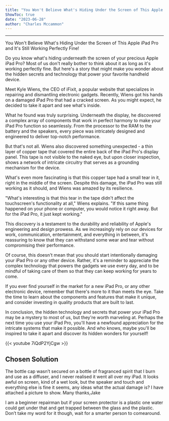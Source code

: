 ```yaml
---
title: "You Won't Believe What's Hiding Under the Screen of This Apple iPad Pro and It's Still Working Perfectly Fine!"
ShowToc: true 
date: "2023-06-28"
author: "Charles Mccammon"
---
```

*****
You Won't Believe What's Hiding Under the Screen of This Apple iPad Pro and It's Still Working Perfectly Fine!

Do you know what's hiding underneath the screen of your precious Apple iPad Pro? Most of us don't really bother to think about it as long as it's working perfectly fine. But here's a story that might make you wonder about the hidden secrets and technology that power your favorite handheld device.

Meet Kyle Wiens, the CEO of iFixit, a popular website that specializes in repairing and dismantling electronic gadgets. Recently, Wiens got his hands on a damaged iPad Pro that had a cracked screen. As you might expect, he decided to take it apart and see what's inside.

What he found was truly surprising. Underneath the display, he discovered a complex array of components that work in perfect harmony to make your iPad Pro function so seamlessly. From the processor to the RAM to the battery and the speakers, every piece was intricately designed and engineered to deliver top-notch performance.

But that's not all. Wiens also discovered something unexpected - a thin layer of copper tape that covered the entire back of the iPad Pro's display panel. This tape is not visible to the naked eye, but upon closer inspection, shows a network of intricate circuitry that serves as a grounding mechanism for the device.

What's even more fascinating is that this copper tape had a small tear in it, right in the middle of the screen. Despite this damage, the iPad Pro was still working as it should, and Wiens was amazed by its resilience.

"What's interesting is that this tear in the tape didn't affect the touchscreen's functionality at all," Wiens explains. "If this same thing happened on your phone or computer, you would notice it right away. But for the iPad Pro, it just kept working."

This discovery is a testament to the durability and reliability of Apple's engineering and design prowess. As we increasingly rely on our devices for work, communication, entertainment, and everything in between, it's reassuring to know that they can withstand some wear and tear without compromising their performance.

Of course, this doesn't mean that you should start intentionally damaging your iPad Pro or any other device. Rather, it's a reminder to appreciate the complex technology that powers the gadgets we use every day, and to be mindful of taking care of them so that they can keep working for years to come.

If you ever find yourself in the market for a new iPad Pro, or any other electronic device, remember that there's more to it than meets the eye. Take the time to learn about the components and features that make it unique, and consider investing in quality products that are built to last.

In conclusion, the hidden technology and secrets that power your iPad Pro may be a mystery to most of us, but they're worth marveling at. Perhaps the next time you use your iPad Pro, you'll have a newfound appreciation for the intricate systems that make it possible. And who knows, maybe you'll be inspired to take it apart and discover its hidden wonders for yourself!

{{< youtube 7iQdP2YjCgw >}} 



## Chosen Solution
 The bottle cap wasn’t secured on a bottle of fragranced spirit that I burn and use as a diffuser, and I never realised it went all over my iPad. It looks awful on screen, kind of a wet look, but the speaker and touch and everything else is fine it seems, any ideas what the actual damage is? I have attached a picture to show.
Many thanks,Jake

 I am a beginner repairman but if your screen protector is a plastic one water could get under that and get trapped between the glass and the plastic. Don’t take my word for it though, wait for a smarter person to comearound.




